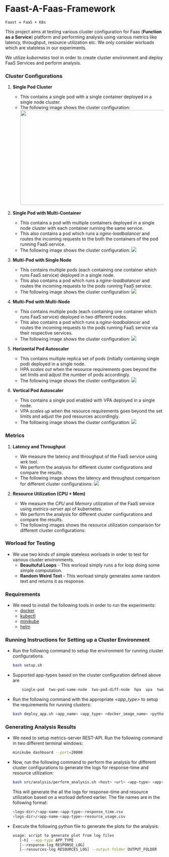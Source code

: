 # Faast-A-Faas-Framework
```
Faast = FaaS + K8s
```
This project aims at testing various cluster configuration for Faas (**Function as a Service**) platform and performing analysis using various metrics like latency, throughput, resource utilization etc. We only consider worloads which are stateless in our experiments. 

We utilize *kubernetes* tool in order to create cluster environment and deploy FaaS Services and perform analysis. 

### Cluster Configurations
1) **Single Pod Cluster** 
    - This contains a single pod with a single container deployed in a single node cluster. 
    - The following image shows the cluster configuration:
        <img src="./images/single_pod.png"  width="600" height="300">

2) **Single Pod with Multi-Container** 
    - This contains a pod with multiple containers deployed in a single node cluster with each container running the same service. 
    - This also contains a pod which runs a *nginx-loadbalancer* and routes the incoming requests to the both the containers of the pod running FaaS service.
    - The following image shows the cluster configuration:
    ![](./images/one_pod_two_container.png)

3) **Multi-Pod with Single Node** 
    - This contains multiple pods (each containing one container which runs FaaS service) deployed in a single node. 
    - This also contains a pod which runs a *nginx-loadbalancer* and routes the incoming requests to the pods running FaaS service. 
    - The following image shows the cluster configuration:
    ![](./images/one_node_two_pod.png)

4) **Multi-Pod with Multi-Node** 
    - This contains multiple pods (each containing one container which runs FaaS service) deployed in two different nodes.
    - This also contains a pod which runs a *nginx-loadbalancer* and routes the incoming requests to the pods running FaaS service via their respective services.
    - The following image shows the cluster configuration:
    ![](./images/two_node.png)

5) **Horizontal Pod Autoscaler** 
    - This contains multiple replica set of pods (initially containing single pod) deployed in a single node.
    - HPA *scales out* when the resource requirements goes beyond the set limits and adjust the number of pods accordingly. 
    - The following image shows the cluster configuration:
    ![](./images/hpa.png)

6) **Vertical Pod Autoscaler**
    - This contains a single pod enabled with VPA deployed in a single node. 
    - VPA *scales up* when the resource requirements goes beyond the set limits and adjust the pod resources accordingly. 
    - The following image shows the cluster configuration:
    ![](./images/vpa.png)

### Metrics
1) **Latency and Throughput** 
    - We measure the latency and throughput of the FaaS service using *wrk* tool. 
    - We perform the analysis for different cluster configurations and compare the results. 
    - The following image shows the latency and throughput comparison for different cluster configurations:
    ![](latency_throughput.png)

2) **Resource Utilization (CPU + Mem)**
    - We measure the *CPU* and *Memory* utilization of the FaaS service using *metrics-server* api of kubernetes.
    - We perform the analysis for different cluster configurations and compare the results.
    - The following images shows the resource utilization comparison for different cluster configurations:
   
### Worload for Testing
- We use two kinds of simple stateless worloads in order to test for various cluster environments.
    - **Beauituful Loops** - This worload simply runs a for loop doing some simple computation.
    - **Random Weird Text** - This worload simply generates some random text and returns it as response. 

### Requirements
- We need to install the following tools in order to run the experiments:
    - [docker](https://docs.docker.com/get-docker/)
    - [kubectl](https://kubernetes.io/docs/tasks/tools/install-kubectl/)
    - [minikube](https://kubernetes.io/docs/tasks/tools/install-minikube/)
    - [helm](https://helm.sh/docs/intro/install/)


### Running Instructions for Setting up a Cluster Environment    
- Run the following command to setup the environment for running cluster configurations
    ```bash
    bash setup.sh
    ```
- Supported app-types based on the cluster configuration defined above are 
    ```bash
        single-pod  two-pod-same-node  two-pod-diff-node  hpa  vpa  two-container
    ```
- Run the following command with the appropriate *<app_type>* to setup the requirements for running clusters: 
    ```bash
    bash deploy_app.sh <app_name> <app_type> <docker_image_name> <python-app-file> <requirements-file> <port> <map_url>
    ```

### Generating Analysis Results
- We need to setup metrics-server REST-API. Run the following command in two different terminal windows:
    ```bash
    minikube dashboard --port=20000
    ```

- Now, run the following command to perform the analysis for different cluster configurations to generate the logs for response-time and resource utilization:
    ```bash
    bash src/analysis/perform_analysis.sh <host> <url> <app-type> <app-name>
    ```
    This will generate the all the logs for response-time and resource utilization based on a worload defined earlier.
    The file names are in the following format:
    ```bash
    <logs-dir>/<app-name-<app-type>-response_time.csv
    <logs-dir>/<app-name-<app-type>-resource_usage.csv
    ```
- Execute the following python file to generate the plots for the analysis:
    ```bash
    usage: script to generate plot from log files
       [-h] --app-type APP_TYPE
       [--response-log RESPONSE_LOG]
       [--resources-log RESOURCES_LOG] --output-folder OUTPUT_FOLDER
    ```

